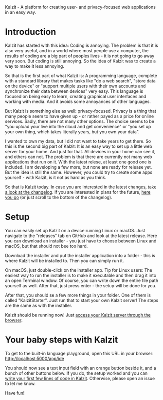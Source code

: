 Kalzit - A platform for creating user- and privacy-focused web applications in an easy way.

#  Introduction

Kalzit has started with this idea: Coding is annoying. The problem is that it is also very useful, and in a world where most people use a computer, the results of coding are a big part of peoples lives - it is not going to go away very soon.
But coding is still annoying. So the idea of Kalzit was to create a way to make it less annoying.

So that is the first part of what Kalzit is: A programming language, complete with a standard library that makes tasks like "do a web search", "store data on the device" or "support multiple users with their own accounts and synchronize their data between devices" very easy.
This language is focused on being easy to learn, creating graphical user interfaces and working with media. And it avoids some annoyances of other languages.

But Kalzit is something else as well: privacy-focused. Privacy is a thing that many people seem to have given up - or rather payed as a price for online services.
Sadly, there are not many other options. The choice seems to be "you upload your live into the cloud and get convenience" or "you set up your own thing, which takes literally years, but you own your data".

I wanted to own my data, but I did not want to take years to get there.
So this is the second big part of Kalzit: It is an easy way to set up a little web server for your home. And just for that. All devices in your home can see it, and others can not.
The problem is that there are currently not many web applications that run on it. With the latest relese, at least one good one is included. I am developing a few more, but none are ready for release yet. But the idea is still the same. However, you could try to create some apps yourself - with Kalzit, is it not as hard as you think.


So that is Kalzit today. In case you are interested in the latest changes, [take a look at the changelog](/docs/changelog/2020.06.24.md). If you are interested in plans for the future, [here you go](/docs/changelog/2020.06.24.md#plans-for-the-next-versions) (or just scroll to the bottom of the changelog).

# Setup

You can easily set up Kalzit on a device running Linux or macOS.
Just navigate to the "releases" tab on GitHub and look at the latest release.
Here you can download an installer - you just have to choose between Linux and macOS, but that should not bee too hard.

Download the installer and put the installer application into a folder - this is where Kalzit will be installed to. Then you can simply run it.

On macOS, just double-click on the installer app.
Tip for Linux users: The easiest way to run the installer is to make it executable and then drag it into an open Terminal window. Of course, you can write down the entire file path yourself as well. After that, just press enter - the setup will be done for you.

After that, you should se a few more things in your folder. One of them is called "KalzitStarter". Just run that to start your own Kalzit server! The steps are the same as with the installer.

Kalzit should be running now! Just [access your Kalzit server through the browser](http://localhost:5000/).

# Your baby steps with Kalzit

To get to the built-in language playground, open this URL in your browser: [http://localhost:5000/app/ide](http://localhost:5000/app/ide)

You should now see a text input field with an orange button beside it, and a bunch of other buttons below.
If you do, the setup worked and you can [write your first few lines of code in Kalzit](http://localhost:5000/docs/tutorial/babysteps.md).
Otherwise, please open an issue to let me know.

Have fun!
